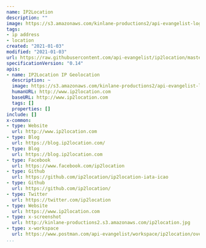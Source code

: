 ```yaml
---
name: IP2Location
description: ""
image: https://s3.amazonaws.com/kinlane-productions2/api-evangelist-logos/api-evangelist-red-seal.png
tags:
- ip address
- location
created: "2021-01-03"
modified: "2021-01-03"
url: https://raw.githubusercontent.com/api-evangelist/ip2location/master/apis.json
specificationVersion: "0.14"
apis:
- name: IP2Location IP Geolocation
  description: ~
  image: https://s3.amazonaws.com/kinlane-productions2/api-evangelist-logos/api-evangelist-red-seal.png
  humanURL: http://www.ip2location.com
  baseURL: http://www.ip2location.com
  tags: []
  properties: []
include: []
x-common:
- type: Website
  url: http://www.ip2location.com
- type: Blog
  url: https://blog.ip2location.com/
- type: Blog
  url: https://blog.ip2location.com
- type: Facebook
  url: https://www.facebook.com/ip2location
- type: Github
  url: https://github.com/ip2location/ip2location-iata-icao
- type: Github
  url: https://github.com/ip2location/
- type: Twitter
  url: https://twitter.com/ip2location
- type: Website
  url: https://www.ip2location.com
- type: x-screenshot
  url: http://kinlane-productions2.s3.amazonaws.com/ip2location.jpg
- type: x-workspace
  url: https://www.postman.com/api-evangelist/workspace/ip2location/overview
...
```

